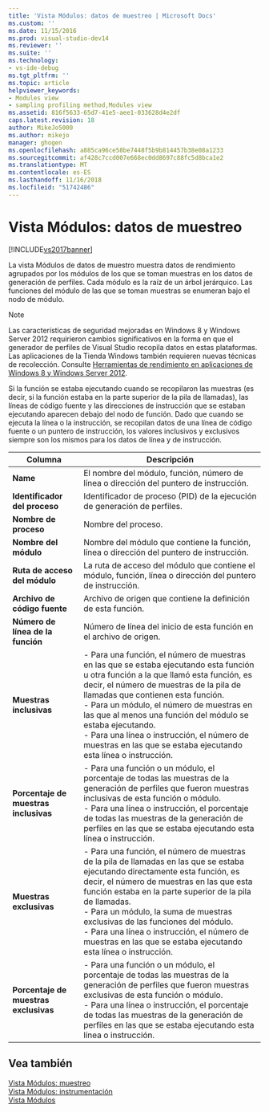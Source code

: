 ```yaml
---
title: 'Vista Módulos: datos de muestreo | Microsoft Docs'
ms.custom: ''
ms.date: 11/15/2016
ms.prod: visual-studio-dev14
ms.reviewer: ''
ms.suite: ''
ms.technology:
- vs-ide-debug
ms.tgt_pltfrm: ''
ms.topic: article
helpviewer_keywords:
- Modules view
- sampling profiling method,Modules view
ms.assetid: 816f5633-65d7-41e5-aee1-033628d4e2df
caps.latest.revision: 18
author: MikeJo5000
ms.author: mikejo
manager: ghogen
ms.openlocfilehash: a885ca96ce58be7448f5b9b814457b38e08a1233
ms.sourcegitcommit: af428c7ccd007e668ec0dd8697c88fc5d8bca1e2
ms.translationtype: MT
ms.contentlocale: es-ES
ms.lasthandoff: 11/16/2018
ms.locfileid: "51742486"
---
```

# <a name="modules-view---sampling-data"></a>Vista Módulos: datos de muestreo
[!INCLUDE[vs2017banner](../includes/vs2017banner.md)]

La vista Módulos de datos de muestro muestra datos de rendimiento agrupados por los módulos de los que se toman muestras en los datos de generación de perfiles. Cada módulo es la raíz de un árbol jerárquico. Las funciones del módulo de las que se toman muestras se enumeran bajo el nodo de módulo.  
  
> [!NOTE]
>  Las características de seguridad mejoradas en Windows 8 y Windows Server 2012 requirieron cambios significativos en la forma en que el generador de perfiles de Visual Studio recopila datos en estas plataformas. Las aplicaciones de la Tienda Windows también requieren nuevas técnicas de recolección. Consulte [Herramientas de rendimiento en aplicaciones de Windows 8 y Windows Server 2012](../profiling/performance-tools-on-windows-8-and-windows-server-2012-applications.md).  
  
 Si la función se estaba ejecutando cuando se recopilaron las muestras (es decir, si la función estaba en la parte superior de la pila de llamadas), las líneas de código fuente y las direcciones de instrucción que se estaban ejecutando aparecen debajo del nodo de función. Dado que cuando se ejecuta la línea o la instrucción, se recopilan datos de una línea de código fuente o un puntero de instrucción, los valores inclusivos y exclusivos siempre son los mismos para los datos de línea y de instrucción.  
  
|Columna|Descripción|  
|------------|-----------------|  
|**Name**|El nombre del módulo, función, número de línea o dirección del puntero de instrucción.|  
|**Identificador del proceso**|Identificador de proceso (PID) de la ejecución de generación de perfiles.|  
|**Nombre de proceso**|Nombre del proceso.|  
|**Nombre del módulo**|Nombre del módulo que contiene la función, línea o dirección del puntero de instrucción.|  
|**Ruta de acceso del módulo**|La ruta de acceso del módulo que contiene el módulo, función, línea o dirección del puntero de instrucción.|  
|**Archivo de código fuente**|Archivo de origen que contiene la definición de esta función.|  
|**Número de línea de la función**|Número de línea del inicio de esta función en el archivo de origen.|  
|**Muestras inclusivas**|-   Para una función, el número de muestras en las que se estaba ejecutando esta función u otra función a la que llamó esta función, es decir, el número de muestras de la pila de llamadas que contienen esta función.<br />-   Para un módulo, el número de muestras en las que al menos una función del módulo se estaba ejecutando.<br />-   Para una línea o instrucción, el número de muestras en las que se estaba ejecutando esta línea o instrucción.|  
|**Porcentaje de muestras inclusivas**|-   Para una función o un módulo, el porcentaje de todas las muestras de la generación de perfiles que fueron muestras inclusivas de esta función o módulo.<br />-   Para una línea o instrucción, el porcentaje de todas las muestras de la generación de perfiles en las que se estaba ejecutando esta línea o instrucción.|  
|**Muestras exclusivas**|-   Para una función, el número de muestras de la pila de llamadas en las que se estaba ejecutando directamente esta función, es decir, el número de muestras en las que esta función estaba en la parte superior de la pila de llamadas.<br />-   Para un módulo, la suma de muestras exclusivas de las funciones del módulo.<br />-   Para una línea o instrucción, el número de muestras en las que se estaba ejecutando esta línea o instrucción.|  
|**Porcentaje de muestras exclusivas**|-   Para una función o un módulo, el porcentaje de todas las muestras de la generación de perfiles que fueron muestras exclusivas de esta función o módulo.<br />-   Para una línea o instrucción, el porcentaje de todas las muestras de la generación de perfiles en las que se estaba ejecutando esta línea o instrucción.|  
  
## <a name="see-also"></a>Vea también  
 [Vista Módulos: muestreo](../profiling/modules-view-dotnet-memory-sampling-data.md)   
 [Vista Módulos: instrumentación](../profiling/modules-view-dotnet-memory-instrumentation-data.md)   
 [Vista Módulos](../profiling/modules-view-instrumentation-data.md)



